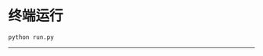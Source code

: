 # 终端运行

```shell
python run.py
```
*****************************************************************************************************************************************************************************************************************************************************************************************************************************************************